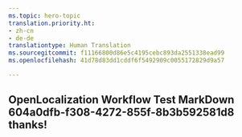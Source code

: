 ```yaml
---
ms.topic: hero-topic
translation.priority.ht:
- zh-cn
- de-de
translationtype: Human Translation
ms.sourcegitcommit: f11166800d86e5c4195cebc893da2551338ead99
ms.openlocfilehash: 41d78d83dd1cddf6f5492909c0055172829d9a57

---
```

## OpenLocalization Workflow Test MarkDown 604a0dfb-f308-4272-855f-8b3b592581d8 thanks!



<!--HONumber=Aug16_HO5-->



